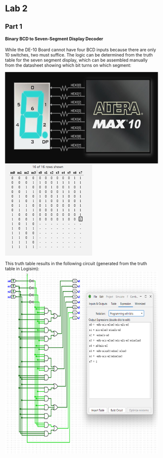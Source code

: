 # Lab 2


## Part 1

#### Binary BCD to Seven-Segment Display Decoder

While the DE-10 Board cannot have four BCD inputs because there are only 10 switches, two must suffice. The logic can be determined from the truth table for the seven segment display, which can be assembled manually from the datasheet showing which bit turns on which segment:

<img src="img/misc_sc1.png" height = 300/> <img src="img/table_sc1.png" height = 300/>

This truth table results in the following circuit (generated from the truth table in Logisim):
<img src="img/sch_sc1.png" height = 600/>


